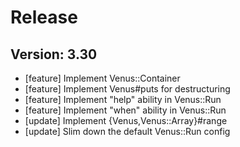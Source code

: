 # Release

## Version: 3.30

- [feature] Implement Venus::Container
- [feature] Implement Venus#puts for destructuring
- [feature] Implement "help" ability in Venus::Run
- [feature] Implement "when" ability in Venus::Run
- [update] Implement {Venus,Venus::Array}#range
- [update] Slim down the default Venus::Run config


